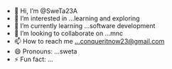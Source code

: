 - 👋 Hi, I’m @SweTa23A
- 👀 I’m interested in ...learning and exploring
- 🌱 I’m currently learning ...software development
- 💞️ I’m looking to collaborate on ...mnc
- 📫 How to reach me ...conqueritnow23@gmail.com
- 😄 Pronouns: ...sweta
- ⚡ Fun fact: ...

<!---
SweTa23A/SweTa23A is a ✨ special ✨ repository because its `README.md` (this file) appears on your GitHub profile.
You can click the Preview link to take a look at your changes.
--->

